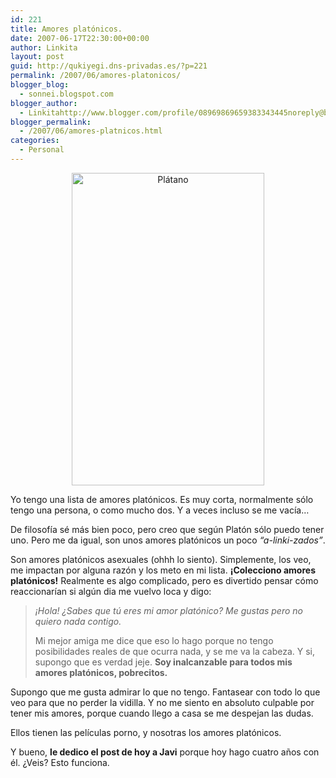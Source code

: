 ```yaml
---
id: 221
title: Amores platónicos.
date: 2007-06-17T22:30:00+00:00
author: Linkita
layout: post
guid: http://qukiyegi.dns-privadas.es/?p=221
permalink: /2007/06/amores-platonicos/
blogger_blog:
  - sonnei.blogspot.com
blogger_author:
  - Linkitahttp://www.blogger.com/profile/08969869659383343445noreply@blogger.com
blogger_permalink:
  - /2007/06/amores-platnicos.html
categories:
  - Personal
---
```

<div style="text-align: center;">
  <a href="http://www.flickr.com/photos/linkita/561556750/" title="Te quiero Javi"><img src="http://farm2.static.flickr.com/1127/561556750_ccc47a3940.jpg" alt="Plátano" height="500" width="308" /></a>
</div>

Yo tengo una lista de amores platónicos. Es muy corta, normalmente sólo tengo una persona, o como mucho dos. Y a veces incluso se me vacía&#8230;

De filosofía sé más bien poco, pero creo que según Platón sólo puedo tener uno. Pero me da igual, son unos amores platónicos un poco <span style="font-style: italic;">&#8220;a-linki-zados&#8221;</span>.

Son amores platónicos asexuales (ohhh lo siento). Simplemente, los veo, me impactan por alguna razón y los meto en mi lista. <span style="font-weight: bold;">¡Colecciono amores platónicos!</span> Realmente es algo complicado, pero es divertido pensar cómo reaccionarían si algún dia me vuelvo loca y digo:  


> <span style="font-style: italic;">¡Hola! ¿Sabes que tú eres mi amor platónico? Me gustas pero no quiero nada contigo.<br /></span></p>
<span style="font-style: italic;"></span>Mi mejor amiga me dice que eso lo hago porque no tengo posibilidades reales de que ocurra nada, y se me va la cabeza. Y si, supongo que es verdad jeje. <span style="font-weight: bold;">Soy inalcanzable para todos mis amores platónicos, pobrecitos.</span>

Supongo que me gusta admirar lo que no tengo. Fantasear con todo lo que veo para que no perder la vidilla. Y no me siento en absoluto culpable por tener mis amores, porque cuando llego a casa se me despejan las dudas.

Ellos tienen las películas porno, y nosotras los amores platónicos.

Y bueno, <span style="font-weight: bold;">le dedico el post de hoy a Javi</span> porque hoy hago cuatro años con él. ¿Veis? Esto funciona.